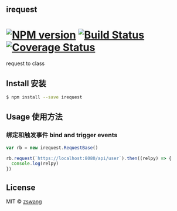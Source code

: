 irequest
-----------

# [![NPM version][npm-image]][npm-url] [![Build Status][travis-image]][travis-url] [![Coverage Status][coverage-image]][coverage-url]

request to class

## Install 安装

```sh
$ npm install --save irequest
```

## Usage 使用方法

### 绑定和触发事件 bind and trigger events

```js
var rb = new irequest.RequestBase()

rb.request(`https://localhost:8080/api/user`).then((relpy) => {
  console.log(relpy)
})
```

## License

MIT © [zswang](http://weibo.com/zswang)

[npm-url]: https://npmjs.org/package/irequest
[npm-image]: https://badge.fury.io/js/irequest.svg
[travis-url]: https://travis-ci.org/zswang/irequest
[travis-image]: https://travis-ci.org/zswang/irequest.svg?branch=master
[coverage-url]: https://coveralls.io/github/zswang/irequest?branch=master
[coverage-image]: https://coveralls.io/repos/zswang/irequest/badge.svg?branch=master&service=github